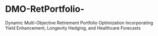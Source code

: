 # DMO-RetPortfolio-
Dynamic Multi-Objective Retirement Portfolio Optimization Incorporating Yield Enhancement, Longevity Hedging, and Healthcare Forecasts
